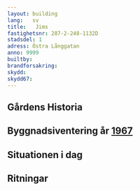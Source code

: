 ```yaml
---
layout: building
lang:   sv
title:   Jims
fastighetsnr: 287-2-248-1132D
stadsdel: 1
adress: Östra Långgatan
anno: 9999
builtby:
brandforsakring:
skydd:
skydd67:
---
```

## Gårdens Historia


## Byggnadsiventering år <a href="/sources/keinanen_karki.pdf">1967</a>


## Situationen i dag


## Ritningar
